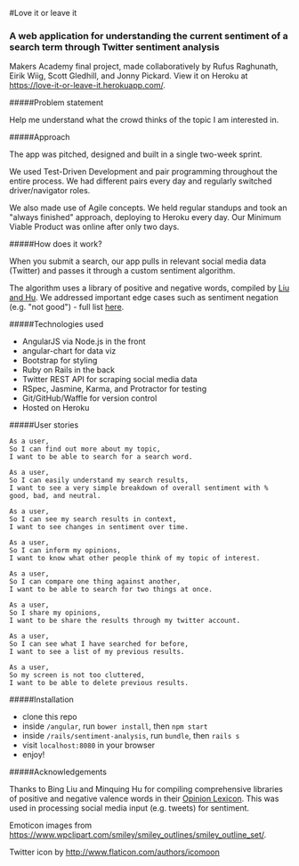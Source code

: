 #Love it or leave it
### A web application for understanding the current sentiment of a search term through Twitter sentiment analysis

Makers Academy final project, made collaboratively by Rufus Raghunath, Eirik Wiig, Scott Gledhill, and Jonny Pickard. View it on Heroku at https://love-it-or-leave-it.herokuapp.com/.

#####Problem statement

Help me understand what the crowd thinks of the topic I am interested in.

#####Approach

The app was pitched, designed and built in a single two-week sprint.

We used Test-Driven Development and pair programming throughout the entire process. We had different pairs every day and regularly switched driver/navigator roles.

We also made use of Agile concepts. We held regular standups and took an "always finished" approach, deploying to Heroku every day. Our Minimum Viable Product was online after only two days.

#####How does it work?

When you submit a search, our app pulls in relevant social media data (Twitter) and passes it through a custom sentiment algorithm.

The algorithm uses a library of positive and negative words, compiled by <a href="https://www.cs.uic.edu/~liub/FBS/sentiment-analysis.html#lexicon">Liu and Hu</a>. We addressed important edge cases such as sentiment negation (e.g. "not good") - full list <a href="https://github.com/rufusraghunath/crowdsource-due-diligence/blob/development/edge_cases.md">here</a>.

#####Technologies used

- AngularJS via Node.js in the front
- angular-chart for data viz
- Bootstrap for styling
- Ruby on Rails in the back
- Twitter REST API for scraping social media data
- RSpec, Jasmine, Karma, and Protractor for testing
- Git/GitHub/Waffle for version control
- Hosted on Heroku

#####User stories

```
As a user,
So I can find out more about my topic,
I want to be able to search for a search word.
```
```
As a user,
So I can easily understand my search results,
I want to see a very simple breakdown of overall sentiment with % good, bad, and neutral.
```
```
As a user,
So I can see my search results in context,
I want to see changes in sentiment over time.
```
```
As a user,
So I can inform my opinions,
I want to know what other people think of my topic of interest.
```
```
As a user,
So I can compare one thing against another,
I want to be able to search for two things at once.
```
```
As a user,
So I share my opinions,
I want to be share the results through my twitter account.
```
```
As a user,
So I can see what I have searched for before,
I want to see a list of my previous results.
```
```
As a user,
So my screen is not too cluttered,
I want to be able to delete previous results.
```

#####Installation
- clone this repo
- inside ```/angular```, run ```bower install```, then ```npm start```
- inside ```/rails/sentiment-analysis```, run ```bundle```, then ```rails s```
- visit ```localhost:8080``` in your browser
- enjoy!

#####Acknowledgements

Thanks to Bing Liu and Minquing Hu for compiling comprehensive libraries of positive and negative valence words in their <a href='https://www.cs.uic.edu/~liub/FBS/sentiment-analysis.html#lexicon'>Opinion Lexicon</a>. This was used in processing social media input (e.g. tweets) for sentiment.

Emoticon images from https://www.wpclipart.com/smiley/smiley_outlines/smiley_outline_set/.

Twitter icon by http://www.flaticon.com/authors/icomoon
